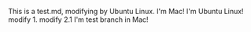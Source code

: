 This is a test.md, modifying by Ubuntu Linux.
I'm Mac!
I'm Ubuntu Linux!
modify 1.
modify 2.1
I'm test branch in Mac!
